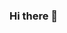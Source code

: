 ### Hi there 👋

<!--
**h0tcat/h0tcat** is a ✨ _special_ ✨ repository because its `README.md` (this file) appears on your GitHub profile.

## I Love Java And C++ Programming Languages!!

<img src="https://grass-graph.moshimo.works/images/h0tcat.png">

[![Anurag's GitHub stats](https://github-readme-stats.vercel.app/api?username=h0tcat)](https://github.com/anuraghazra/github-readme-stats)
